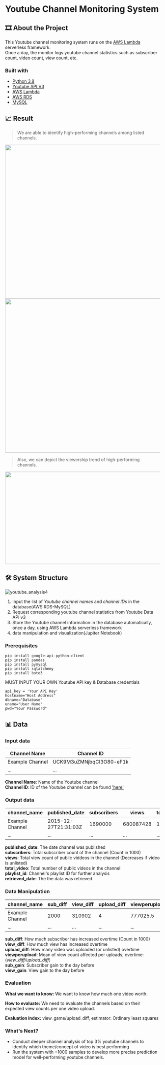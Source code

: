 # Youtube Channel Monitoring System

## 🎞️ About the Project
This Youtube channel monitoring system runs on the [AWS Lambda](https://aws.amazon.com/lambda/) serverless framework.\
Once a day, the monitor logs youtube channel statistics such as subscriber count, video count, view count, etc. 

### Built with
* [Python 3.8](https://www.python.org/downloads/release/python-3814/)
* [Youtube API V3](https://developers.google.com/youtube/v3)
* [AWS Lambda](https://aws.amazon.com/lambda/)
* [AWS RDS](https://aws.amazon.com/RDS/)
* [MySQL](https://www.mysql.com/)

## 📈 Result

> We are able to identify high-performing channels among listed channels.  
<img src="https://user-images.githubusercontent.com/113565868/190591500-83b57aca-71f2-40c4-b94b-58e5b8d510e2.PNG" width="800" height="500" />
<img src="https://user-images.githubusercontent.com/113565868/190595693-6748471e-9d9e-4840-9f5e-f8ab056f0f4f.PNG" width="800" height="500" />



> Also, we can depict the viewership trend of high-performing channels.
<img src="https://user-images.githubusercontent.com/113565868/190593869-4e669cfa-c239-4f51-b319-ae61ef142e9a.PNG" width="800" height="300" />



## 🛠 System Structure
![youtube_analysis4](https://user-images.githubusercontent.com/113565868/190601715-39a190fb-5c40-4f52-b2f5-faa5a9d72a89.PNG)
1. Input the list of *Youtube channel names* and *channel IDs* in the database(AWS RDS-MySQL)
2. Request corresponding youtube channel statistics from Youtube Data API v3
3. Store the Youtube channel information in the database automatically, once a day, using AWS Lambda serverless framework
4. data manipulation and visualization(Jupiter Notebook)


### Prerequisites
```
pip install google-api-python-client
pip install pandas
pip install pymysql
pip install sqlalchemy
pip install boto3
```
MUST INPUT YOUR OWN Youtube API key & Database credentials
```
api_key = 'Your API Key'
hostname="Host Address"
dbname="Database"
uname="User Name"
pwd="Your Password"
```


## 📊 Data 
### Input data 
| Channel Name    | Channel ID               |
|-----------------|--------------------------|
| Example Channel | UCK9M3uZMNjbqCI3O80-eF1k |
| ...             | ...                      |

**Channel Name**: Name of the Youtube channel\
**Channel ID**: ID of the Youtube channel can be found ['here'](https://support.google.com/youtube/answer/3250431?hl=en)

### Output data
| channel_name    | published_date       | subscribers | views     | total_videos | playlist_id              | retrieved_date |
|-----------------|----------------------|-------------|-----------|--------------|--------------------------|----------------|
| Example Channel | 2015-12-27T21:31:03Z | 1690000     | 680087428 | 185          | UUJCx8aQrdx_ueXPmxTD2odQ | 2022/09/15     |
| ...             | ...                  | ...         | ...       | ...          | ...                      | ...            |

**published_date**: The date channel was published\
**subscribers**: Total subscriber count of the channel (Count in 1000)\
**views**: Total view count of public viddeos in the channel (Decreases if video is unlisted)\
**total_video**: Total number of public videos in the channel\
**playlist_id**: Channel's playlist ID for further analysis\
**retrieved_date**: The the data was retrieved

### Data Manipulation
| channel_name    | sub_diff | view_diff | upload_diff | viewperupload | sub_gain| veiw_gain | videoloads |
|-----------------|----------|-----------|-------------|---------------|---------|-----------|------------|
| Example Channel | 2000     | 310902    | 4           | 777025.5      | 1000    | 42407     | 1          |
| ...             | ...      | ...       | ...         | ...           | ...     | ...       | ...        |

**sub_diff**: How much subscriber has increased overtime (Count in 1000)\
**view_diff**: How much view has increased overtime \
**upload_diff**: How many video was uploaded (or unlisted) overtime\
**viewperupload**: Mean of view count affected per uploads, overtime: (*view_diff/upload_diff*)\
**sub_gain**: Subscriber gain to the day before\
**view_gain**: View gain to the day before

### Evaluation

**What we want to know:**
We want to know how much one video worth.

**How to evaluate:**
We need to evaluate the channels based on their expected view counts per one video upload.

**Evaluation index:**
view_game/upload_diff, estimator: Ordinary least squares

### What's Next?

* Conduct deeper channel analysis of top 3% youtube channels to identify which theme/concept of video is best performing
* Run the system with +1000 samples to develop more precise prediction model for well-performing youtube channels.
